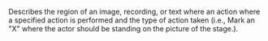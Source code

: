 Describes the region of an image, recording, or text where an action where a specified action is performed and the type of action taken (i.e., Mark an "X" where the actor should be standing on the picture of the stage.).